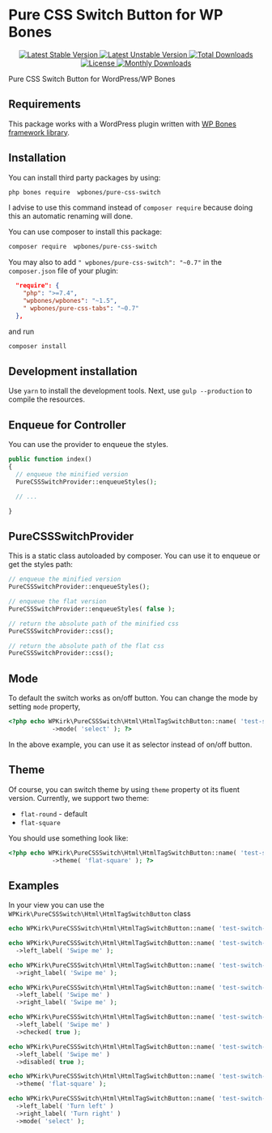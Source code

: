# Pure CSS Switch Button for WP Bones

<p align="center">

  <a href="https://packagist.org/packages/wpbones/pure-css-switch">
  <img src="https://poser.pugx.org/wpbones/pure-css-switch/v/stable?style=for-the-badge" alt="Latest Stable Version" />
  </a>

  <a href="https://packagist.org/packages/wpbones/pure-css-switch">
   <img src="https://poser.pugx.org/wpbones/pure-css-switch/v/unstable?style=for-the-badge" alt="Latest Unstable Version" />
  </a>

  <a href="https://packagist.org/packages/wpbones/pure-css-switch">
   <img src="https://poser.pugx.org/wpbones/pure-css-switch/downloads?style=for-the-badge" alt="Total Downloads" />
  </a>

  <a href="https://packagist.org/packages/wpbones/pure-css-switch">
   <img src="https://poser.pugx.org/wpbones/pure-css-switch/license?style=for-the-badge" alt="License" />
  </a>

  <a href="https://packagist.org/packages/wpbones/pure-css-switch">
   <img src="https://poser.pugx.org/wpbones/pure-css-switch/d/monthly?style=for-the-badge" alt="Monthly Downloads" />
  </a>

</p>

Pure CSS Switch Button for WordPress/WP Bones

## Requirements

This package works with a WordPress plugin written with [WP Bones framework library](https://github.com/wpbones/WPBones).

## Installation

You can install third party packages by using:

```sh copy
php bones require  wpbones/pure-css-switch
```

I advise to use this command instead of `composer require` because doing this an automatic renaming will done.

You can use composer to install this package:

```sh copy
composer require  wpbones/pure-css-switch
```

You may also to add `" wpbones/pure-css-switch": "~0.7"` in the `composer.json` file of your plugin:

```json copy filename="composer.json" {4}
  "require": {
    "php": ">=7.4",
    "wpbones/wpbones": "~1.5",
    " wpbones/pure-css-tabs": "~0.7"
  },
```

and run

```sh copy
composer install
```

## Development installation

Use `yarn` to install the development tools. Next, use `gulp --production` to compile the resources.

## Enqueue for Controller

You can use the provider to enqueue the styles.

```php
public function index()
{
  // enqueue the minified version
  PureCSSSwitchProvider::enqueueStyles();

  // ...

}
```

## PureCSSSwitchProvider

This is a static class autoloaded by composer. You can use it to enqueue or get the styles path:

```php
// enqueue the minified version
PureCSSSwitchProvider::enqueueStyles();

// enqueue the flat version
PureCSSSwitchProvider::enqueueStyles( false );

// return the absolute path of the minified css
PureCSSSwitchProvider::css();

// return the absolute path of the flat css
PureCSSSwitchProvider::css();
```

## Mode

To default the switch works as on/off button. You can change the mode by setting `mode` property,

```php
<?php echo WPKirk\PureCSSSwitch\Html\HtmlTagSwitchButton::name( 'test-switch-7' )
            ->mode( 'select' ); ?>
```

In the above example, you can use it as selector instead of on/off button.


## Theme

Of course, you can switch theme by using `theme` property ot its fluent version.
Currently, we support two theme:

* `flat-round` - default
* `flat-square`

You should use something look like:

```php
<?php echo WPKirk\PureCSSSwitch\Html\HtmlTagSwitchButton::name( 'test-switch-7' )
            ->theme( 'flat-square' ); ?>
```


## Examples

In your view you can use the `WPKirk\PureCSSSwitch\Html\HtmlTagSwitchButton` class

```php copy filename="Simple Usage"
echo WPKirk\PureCSSSwitch\Html\HtmlTagSwitchButton::name( 'test-switch-1' );
```

```php copy filename="Left Label"
echo WPKirk\PureCSSSwitch\Html\HtmlTagSwitchButton::name( 'test-switch-2' )
  ->left_label( 'Swipe me' );
```

```php copy filename="Right Label"
echo WPKirk\PureCSSSwitch\Html\HtmlTagSwitchButton::name( 'test-switch-3' )
  ->right_label( 'Swipe me' );
```

```php copy filename="Both Labels"
echo WPKirk\PureCSSSwitch\Html\HtmlTagSwitchButton::name( 'test-switch-4' )
  ->left_label( 'Swipe me' )
  ->right_label( 'Swipe me' );
```

```php copy filename="Checked"
echo WPKirk\PureCSSSwitch\Html\HtmlTagSwitchButton::name( 'test-switch-5' )
  ->left_label( 'Swipe me' )
  ->checked( true );
```

```php copy filename="Disabled"
echo WPKirk\PureCSSSwitch\Html\HtmlTagSwitchButton::name( 'test-switch-6' )
  ->left_label( 'Swipe me' )
  ->disabled( true );
```

```php copy filename="Theme"
echo WPKirk\PureCSSSwitch\Html\HtmlTagSwitchButton::name( 'test-switch-7' )
  ->theme( 'flat-square' );
```

```php copy filename="Mode"
echo WPKirk\PureCSSSwitch\Html\HtmlTagSwitchButton::name( 'test-switch-8' )
  ->left_label( 'Turn left' )
  ->right_label( 'Turn right' )
  ->mode( 'select' );
```